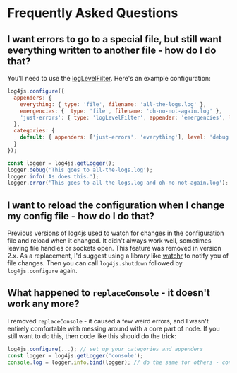 # Frequently Asked Questions

## I want errors to go to a special file, but still want everything written to another file - how do I do that?

You'll need to use the [logLevelFilter](logLevelFilter.md). Here's an example configuration:
```javascript
log4js.configure({
  appenders: {
    everything: { type: 'file', filename: 'all-the-logs.log' },
    emergencies: {  type: 'file', filename: 'oh-no-not-again.log' },
    'just-errors': { type: 'logLevelFilter', appender: 'emergencies', level: 'error' }
  },
  categories: {
    default: { appenders: ['just-errors', 'everything'], level: 'debug' }
  }
});

const logger = log4js.getLogger();
logger.debug('This goes to all-the-logs.log');
logger.info('As does this.');
logger.error('This goes to all-the-logs.log and oh-no-not-again.log');

```

## I want to reload the configuration when I change my config file - how do I do that?

Previous versions of log4js used to watch for changes in the configuration file and reload when it changed. It didn't always work well, sometimes leaving file handles or sockets open. This feature was removed in version 2.x. As a replacement, I'd suggest using a library like [watchr](https://www.npmjs.com/package/watchr) to notify you of file changes. Then you can call `log4js.shutdown` followed by `log4js.configure` again.

## What happened to `replaceConsole` - it doesn't work any more?

I removed `replaceConsole` - it caused a few weird errors, and I wasn't entirely comfortable with messing around with a core part of node. If you still want to do this, then code like this should do the trick:
```javascript
log4js.configure(...); // set up your categories and appenders
const logger = log4js.getLogger('console');
console.log = logger.info.bind(logger); // do the same for others - console.debug, etc.
```
